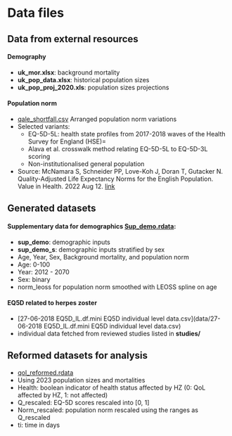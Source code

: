 
# Data files

## Data from external resources
#### Demography

- **uk_mor.xlsx**: background mortality
- **uk_pop_data.xlsx**: historical population sizes
- **uk_pop_proj_2020.xls**: population sizes projections

#### Population norm
- [qale_shortfall.csv](data/qale_shortfall.csv) Arranged population norm variations
- Selected variants:
  - EQ-5D-5L: health state profiles from 2017-2018 waves of the Health Survey for England (HSE)=
  - Alava et al. crosswalk method relating EQ-5D-5L to EQ-5D-3L scoring
  - Non-institutionalised general population
- Source: McNamara S, Schneider PP, Love-Koh J, Doran T, Gutacker N. Quality-Adjusted Life Expectancy Norms for the English Population. Value in Health. 2022 Aug 12. [link](https://doi.org/10.1016/j.jval.2022.07.005)

## Generated datasets
#### Supplementary data for demographics [Sup_demo.rdata](data/Sup_demo.rdata):

- **sup_demo**: demographic inputs
- **sup_demo_s**: demographic inputs stratified by sex 
- Age, Year, Sex, Background mortality, and population norm
- Age: 0-100
- Year: 2012 - 2070
- Sex: binary
- norm_leoss for population norm smoothed with LEOSS spline on age

#### EQ5D related to herpes zoster
- [27-06-2018 EQ5D_IL.df.mini EQ5D individual level data.csv](data/27-06-2018 EQ5D_IL.df.mini EQ5D individual level data.csv)
- individual data fetched from reviewed studies listed in **studies/**


## Reformed datasets for analysis 
- [qol_reformed.rdata](data/qol_reformed.rdata)
- Using 2023 population sizes and mortalities
- Health: boolean indicator of health status affected by HZ (0: QoL affected by HZ, 1: not affected)
- Q_rescaled: EQ-5D scores rescaled into [0, 1]
- Norm_rescaled: population norm rescaled using the ranges as Q_rescaled
- ti: time in days



